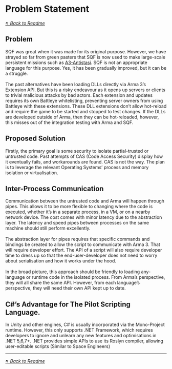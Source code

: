 ﻿# Problem Statement
_[↖ Back to Readme](../README.md)_

## Problem
SQF was great when it was made for its original purpose. However, we have strayed so far from green pasters that SQF is now used to make large-scale persistent missions such as [A3-Antistasi](https://github.com/official-antistasi-community/A3-Antistasi). SQF is not an appropriate language for this purpose. Yes, it has been gradually improved, but it can be a struggle.<br/>
<br/>
The past alternatives have been loading DLLs directly via Arma 3’s Extension API. But this is a risky endeavour as it opens up servers or clients to trivial malicious attacks by bad actors. Each extension and updates requires its own Battleye whitelisting, preventing server owners from using Battleye with these extensions. These DLL extensions don’t allow hot-reload and require the game to be started and stopped to test changes. If the DLLs are developed outside of Arma, then they can be hot-reloaded, however, this misses out of the integration testing with Arma and SQF.

## Proposed Solution
Firstly, the primary goal is some security to isolate partial-trusted or untrusted code. Past attempts of CAS (Code Access Security) display how it eventually fails, and workarounds are found. CAS is not the way. The plan is to leverage the relevant Operating Systems’ process and memory isolation or virtualisation.<br/>

## Inter-Process Communication
Communication between the untrusted code and Arma will happen through pipes. This allows it to be more flexible to changing where the code is executed, whether it’s in a separate process, in a VM, or on a nearby network device. The cost comes with minor latency due to the abstraction layer. The latency and speed pipes between processes on the same machine should still perform excellently.<br/>
<br/>
The abstraction layer for pipes requires that specific commands and bindings be created to allow the script to communicate with Arma 3. That will require developer effort. The API of a script will also require developer time to dress up so that the end-user-developer does not need to worry about serialisation and how it works under the hood.<br/>
<br/>
In the broad picture, this approach should be friendly to loading any-language or runtime code in the isolated process. From Arma’s perspective, they will all share the same API. However, from each language’s perspective, they will need their own API kept up to date.<br/>

## C#’s Advantage for The Pilot Scripting Language.
In Unity and other engines, C# is usually incorporated via the Mono-Project runtime. However, this only supports .NET Framework, which requires developers to ignore and unlearn any new features and optimisations in .NET 5,6,7+. .NET provides simple APIs to use its Roslyn compiler, allowing user-editable scripts (Similar to Space Engineers)

---
_[↖ Back to Readme](../README.md)_